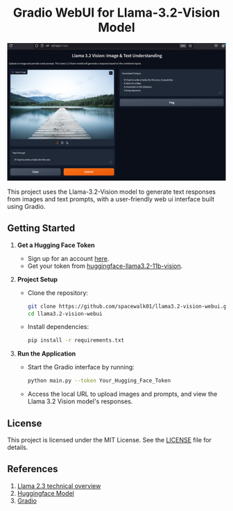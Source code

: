 <h1 align="center">Gradio WebUI for Llama-3.2-Vision Model</h1>

<p align="center">
  <img src="./data/image1.png" alt="Llama 3.2 Vision Model" />
</p>

This project uses the Llama-3.2-Vision model to generate text responses from images and text prompts, with a user-friendly web ui interface built using Gradio.

## Getting Started

1. **Get a Hugging Face Token**  
   - Sign up for an account [here](https://huggingface.co/join).
   - Get your token from [huggingface-llama3.2-11b-vision](https://huggingface.co/meta-llama/Llama-3.2-11B-Vision).

2. **Project Setup**  
   - Clone the repository:  
     ```bash
     git clone https://github.com/spacewalk01/llama3.2-vision-webui.git
     cd llama3.2-vision-webui
     ```
   - Install dependencies:  
     ```bash
     pip install -r requirements.txt
     ```

3. **Run the Application**  
   - Start the Gradio interface by running:  
     ```bash
     python main.py --token Your_Hugging_Face_Token
     ```  
   - Access the local URL to upload images and prompts, and view the Llama 3.2 Vision model's responses.

## License

This project is licensed under the MIT License. See the [LICENSE](LICENSE) file for details.

## References

1. [Llama 2.3 technical overview](https://ai.meta.com/blog/llama-3-2-connect-2024-vision-edge-mobile-devices/)
2. [Huggingface Model](https://huggingface.co/meta-llama/Llama-3.2-11B-Vision)
3. [Gradio](https://www.gradio.app/)
